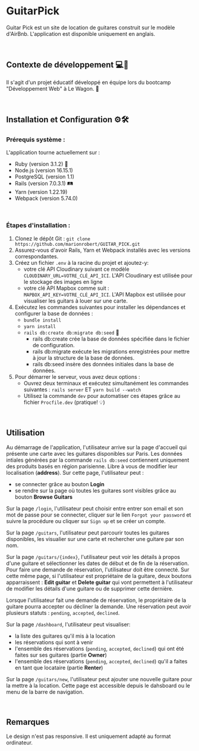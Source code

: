 # GuitarPick
Guitar Pick est un site de location de guitares construit sur le modèle d'AirBnb. L'application est disponible uniquement en anglais.

<br/>

## Contexte de développement 💻🤝
Il s'agit d'un projet éducatif développé en équipe lors du bootcamp "Développement Web" à Le Wagon. 🚋

<br/>

## Installation et Configuration ⚙️🛠️

### Prérequis système :
L'application tourne actuellement sur :
- Ruby (version 3.1.2) 💎
- Node.js (version 16.15.1)
- PostgreSQL (version 1.1)
- Rails (version 7.0.3.1) 🛤️
- Yarn (version 1.22.19)
- Webpack (version 5.74.0)

<br/>

### Étapes d'installation :
1. Clonez le dépôt Git : `git clone https://github.com/marionrobert/GUITAR_PICK.git`
2. Assurez-vous d'avoir Rails, Yarn et Webpack installés avec les versions correspondantes.
3. Créez un fichier `.env` à la racine du projet et ajoutez-y:
   - votre clé API Cloudinary suivant ce modèle `CLOUDINARY_URL=VOTRE_CLÉ_API_ICI`. L'API Cloudinary est utilisée pour le stockage des images en ligne
   - votre clé API Mapbox comme suit : `MAPBOX_API_KEY=VOTRE_CLÉ_API_ICI`. L'API Mapbox est utilisée pour visualiser les guitars à louer sur une carte.
5. Exécutez les commandes suivantes pour installer les dépendances et configurer la base de données :
   - `bundle install`
   - `yarn install`
   - `rails db:create db:migrate db:seed` 🌱
      - rails db:create crée la base de données spécifiée dans le fichier de configuration.
      - rails db:migrate exécute les migrations enregistrées pour mettre à jour la structure de la base de données.
      - rails db:seed insère des données initiales dans la base de données.
6. Pour démarrer le serveur, vous avez deux options :
   - Ouvrez deux terminaux et exécutez simultanément les commandes suivantes : `rails server` ET `yarn build --watch`
   - Utilisez la commande `dev` pour automatiser ces étapes grâce au fichier `Procfile.dev` (pratique!  :bulb:)

<br/>


## Utilisation

Au démarrage de l'application, l'utilisateur arrive sur la page d'accueil qui présente une carte avec les guitares disponibles sur Paris. Les données intiales générées par la commande `rails db:seed` contiennent uniquement des produits basés en région parisienne. Libre à vous de modifier leur localisation (**address**).
Sur cette page, l'utilisateur peut :
- se connecter grâce au bouton **Login**
- se rendre sur la page où toutes les guitares sont visibles grâce au bouton **Browse Guitars**

Sur la page `/login`, l'utilisateur peut choisir entre entrer son email et son mot de passe pour se connecter, cliquer sur le lien `Forgot your password` et suivre la procédure ou cliquer sur `Sign up` et se créer un compte.

Sur la page `/guitars`, l'utilisateur peut parcourir toutes les guitares disponibles, les visualier sur une carte et rechercher une guitare par son nom.

Sur la page `/guitars/{index}`, l'utilisateur peut voir les détails à propos d'une guitare et sélectionner les dates de début et de fin de la réservation. Pour faire une demande de réservation, l'utilisateur doit être connecté.
Sur cette même page, si l'utilisateur est propriétaire de la guitare, deux boutons apparraissent : **Edit guitar** et **Delete guitar** qui vont permettent à l'utilisateur de modifier les détails d'une guitare ou de supprimer cette dernière.

Lorsque l'utilisateur fait une demande de réservation, le propriétaire de la guitare pourra accepter ou décliner la demande. Une réservation peut avoir plusieurs statuts : `pending`, `accepted`, `declined`.

Sur la page `/dashboard`, l'utilisateur peut visualiser:
- la liste des guitares qu'il mis à la location
- les réservations qui sont à venir
- l'ensemble des réservations (`pending`, `accepted`, `declined`) qui ont été faites sur ses guitares (partie **Owner**)
- l'ensemble des réservations (`pending`, `accepted`, `declined`) qu'il a faites en tant que locataire (partie **Renter**)

Sur la page `/guitars/new`, l'utilisateur peut ajouter une nouvelle guitare pour la mettre à la location. Cette page est accessible depuis le dahsboard ou le menu de la barre de navigation.

<br/>

## Remarques 
Le design n'est pas responsive. Il est uniquement adapté au format ordinateur.
